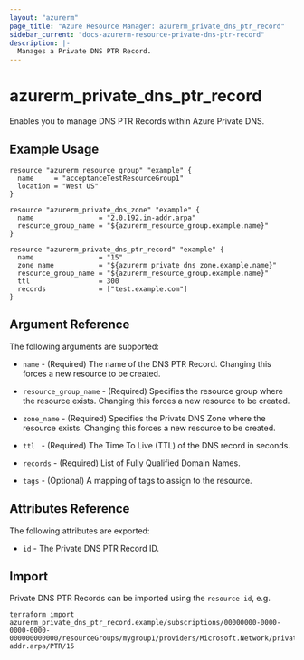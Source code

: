 ```yaml
---
layout: "azurerm"
page_title: "Azure Resource Manager: azurerm_private_dns_ptr_record"
sidebar_current: "docs-azurerm-resource-private-dns-ptr-record"
description: |-
  Manages a Private DNS PTR Record.
---
```


# azurerm_private_dns_ptr_record

Enables you to manage DNS PTR Records within Azure Private DNS.

## Example Usage

```hcl
resource "azurerm_resource_group" "example" {
  name     = "acceptanceTestResourceGroup1"
  location = "West US"
}

resource "azurerm_private_dns_zone" "example" {
  name                = "2.0.192.in-addr.arpa"
  resource_group_name = "${azurerm_resource_group.example.name}"
}

resource "azurerm_private_dns_ptr_record" "example" {
  name                = "15"
  zone_name           = "${azurerm_private_dns_zone.example.name}"
  resource_group_name = "${azurerm_resource_group.example.name}"
  ttl                 = 300
  records             = ["test.example.com"]
}
```

## Argument Reference

The following arguments are supported:

* `name` - (Required) The name of the DNS PTR Record. Changing this forces a new resource to be created.

* `resource_group_name` - (Required) Specifies the resource group where the resource exists. Changing this forces a new resource to be created.

* `zone_name` - (Required) Specifies the Private DNS Zone where the resource exists. Changing this forces a new resource to be created.

* `ttl ` - (Required) The Time To Live (TTL) of the DNS record in seconds.

* `records` - (Required) List of Fully Qualified Domain Names.

* `tags` - (Optional) A mapping of tags to assign to the resource.

## Attributes Reference

The following attributes are exported:

* `id` - The Private DNS PTR Record ID.

## Import

Private DNS PTR Records can be imported using the `resource id`, e.g.

```shell
terraform import azurerm_private_dns_ptr_record.example/subscriptions/00000000-0000-0000-0000-000000000000/resourceGroups/mygroup1/providers/Microsoft.Network/privateDnsZones/2.0.192.in-addr.arpa/PTR/15
```
